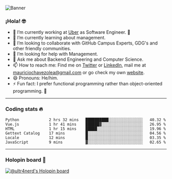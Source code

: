![Banner](banner.gif)

### ¡Hola! 🤓

- 🔭 I’m currently working at [Uber](https://uber.com) as Software Engineer. 🚗
- 🌱 I’m currently learning about management.
- 👯 I’m looking to collaborate with GitHub Campus Experts, GDG's and other friendly communities.
- 🤔 I’m looking for help with Management.
- 💬 Ask me about Backend Engineering and Computer Science.
- 📫 How to reach me: Find me on [Twitter](https://twitter.com/ultr4nerd) or [LinkedIn](https://www.linkedin.com/in/ultr4nerd), mail me at [mauriciochavezolea@gmail.com](mailto:mauriciochavezolea@gmail.com) or go check my own [website](https://mauriciochavez.dev).
- 😄 Pronouns: He/him. 
- ⚡ Fun fact: I prefer functional programming rather than object-oriented programming. 🤭
---

### Coding stats 🔥

<!--START_SECTION:waka-->

```text
Python             2 hrs 32 mins   ██████████░░░░░░░░░░░░░░░   40.32 %
Vue.js             1 hr 41 mins    ██████▓░░░░░░░░░░░░░░░░░░   26.95 %
HTML               1 hr 15 mins    █████░░░░░░░░░░░░░░░░░░░░   19.96 %
Gettext Catalog    17 mins         █░░░░░░░░░░░░░░░░░░░░░░░░   04.56 %
Locale             12 mins         █░░░░░░░░░░░░░░░░░░░░░░░░   03.35 %
JavaScript         9 mins          ▓░░░░░░░░░░░░░░░░░░░░░░░░   02.65 %
```

<!--END_SECTION:waka-->

---

### Holopin board 🦖

[![@ultr4nerd's Holopin board](https://holopin.me/ultr4nerd)](https://holopin.io/@ultr4nerd)
